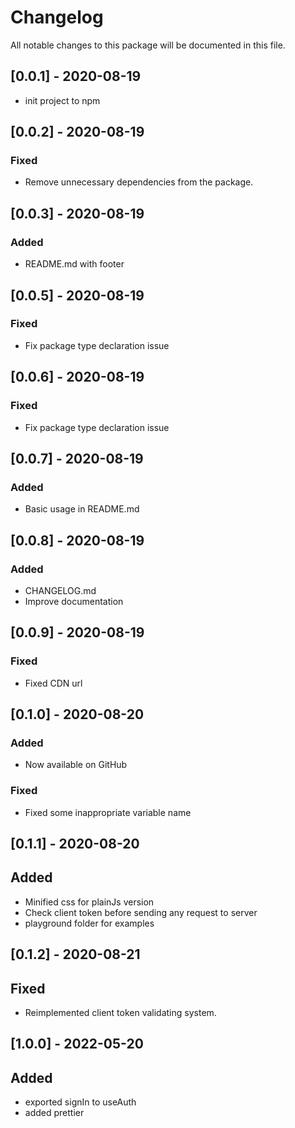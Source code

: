 # Changelog

All notable changes to this package will be documented in this file.

## [0.0.1] - 2020-08-19

- init project to npm

## [0.0.2] - 2020-08-19

### Fixed

- Remove unnecessary dependencies from the package.

## [0.0.3] - 2020-08-19

### Added

- README.md with footer

## [0.0.5] - 2020-08-19

### Fixed

- Fix package type declaration issue

## [0.0.6] - 2020-08-19

### Fixed

- Fix package type declaration issue

## [0.0.7] - 2020-08-19

### Added

- Basic usage in README.md

## [0.0.8] - 2020-08-19

### Added

- CHANGELOG.md
- Improve documentation

## [0.0.9] - 2020-08-19

### Fixed

- Fixed CDN url

## [0.1.0] - 2020-08-20

### Added

- Now available on GitHub

### Fixed

- Fixed some inappropriate variable name

## [0.1.1] - 2020-08-20

## Added

- Minified css for plainJs version
- Check client token before sending any request to server
- playground folder for examples

## [0.1.2] - 2020-08-21

## Fixed

- Reimplemented client token validating system.

## [1.0.0] - 2022-05-20

## Added

- exported signIn to useAuth
- added prettier
